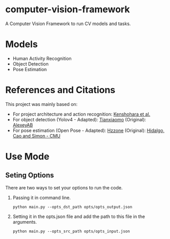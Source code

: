 # computer-vision-framework
A Computer Vision Framework to run CV models and tasks.

# Models
- Human Activity Recognition
- Object Detection
- Pose Estimation

# References and Citations
This project was mainly based on:
* For project architecture and action recognition: [Kenshohara et al.](https://github.com/kenshohara/3D-ResNets-PyTorch)
* For object detection (Yolov4 - Adapted): [Tianxiaomo](https://github.com/Tianxiaomo/pytorch-YOLOv4)
                               (Original): [AlexeyAB](https://github.com/AlexeyAB/darknet)
* For pose estimation (Open Pose - Adapted): [Hzzone](https://github.com/Hzzone/pytorch-openpose)
                                 (Original): [Hidalgo, Cao and Simon - CMU](https://github.com/CMU-Perceptual-Computing-Lab/openpose)

# Use Mode

## Seting Options
There are two ways to set your options to run the code.
1. Passing it in command line.
    ```
    python main.py --opts_dst_path opts/opts_output.json
    ```
2. Setting it in the opts.json file and add the path to this file in the arguments.
    ```
    python main.py --opts_src_path opts/opts_input.json
    ```

